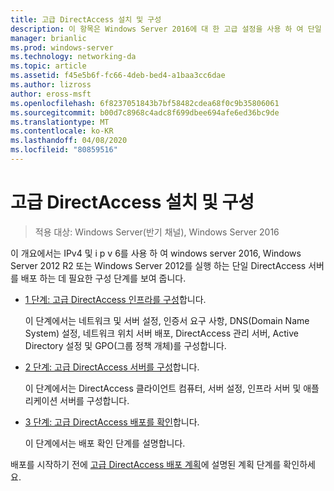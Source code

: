 ```yaml
---
title: 고급 DirectAccess 설치 및 구성
description: 이 항목은 Windows Server 2016에 대 한 고급 설정을 사용 하 여 단일 DirectAccess 서버 배포 가이드의 일부입니다.
manager: brianlic
ms.prod: windows-server
ms.technology: networking-da
ms.topic: article
ms.assetid: f45e5b6f-fc66-4deb-bed4-a1baa3cc6dae
ms.author: lizross
author: eross-msft
ms.openlocfilehash: 6f8237051843b7bf58482cdea68f0c9b35806061
ms.sourcegitcommit: b00d7c8968c4adc8f699dbee694afe6ed36bc9de
ms.translationtype: MT
ms.contentlocale: ko-KR
ms.lasthandoff: 04/08/2020
ms.locfileid: "80859516"
---
```

# <a name="install-and-configure-advanced-directaccess"></a>고급 DirectAccess 설치 및 구성

>적용 대상: Windows Server(반기 채널), Windows Server 2016

이 개요에서는 IPv4 및 i p v 6를 사용 하 여 windows server 2016, Windows Server 2012 R2 또는 Windows Server 2012를 실행 하는 단일 DirectAccess 서버를 배포 하는 데 필요한 구성 단계를 보여 줍니다.  
  
-   [1 단계: 고급 DirectAccess 인프라를 구성](da-adv-configure-s1-infrastructure.md)합니다.  
  
    이 단계에서는 네트워크 및 서버 설정, 인증서 요구 사항, DNS(Domain Name System) 설정, 네트워크 위치 서버 배포, DirectAccess 관리 서버, Active Directory 설정 및 GPO(그룹 정책 개체)를 구성합니다.  
  
-   [2 단계: 고급 DirectAccess 서버를 구성](da-adv-configure-s2-servers.md)합니다.  
  
    이 단계에서는 DirectAccess 클라이언트 컴퓨터, 서버 설정, 인프라 서버 및 애플리케이션 서버를 구성합니다.  
  
-   [3 단계: 고급 DirectAccess 배포를 확인](da-adv-configure-s3-verify.md)합니다.  
  
    이 단계에서는 배포 확인 단계를 설명합니다.  
  
배포를 시작하기 전에 [고급 DirectAccess 배포 계획](Plan-an-Advanced-DirectAccess-Deployment.md)에 설명된 계획 단계를 확인하세요.  
  


